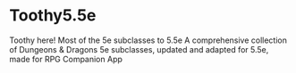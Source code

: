 # Toothy5.5e
Toothy here! Most of the 5e subclasses to 5.5e A comprehensive collection of Dungeons &amp; Dragons 5e subclasses, updated and adapted for 5.5e, made for RPG Companion App

